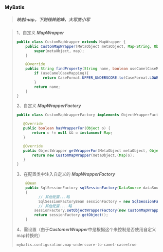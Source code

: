 ### MyBatis

> ##### 映射map，下划线转驼峰，大写变小写

>   1、自定义  ***MapWrapper***
>
> ````java
> public class CustomMapWrapper extends MapWrapper {
>     public CustomMapWrapper(MetaObject metaObject, Map<String, Object> map) {
>         super(metaObject, map);
>     }
> 
>     @Override
>     public String findProperty(String name, boolean useCamelCaseMapping) {
>         if (useCamelCaseMapping){
>             return CaseFormat.UPPER_UNDERSCORE.to(CaseFormat.LOWER_CAMEL,name);
>         }
>         return name;
>     }
> }
> ````
>
> 2、自定义  ***MapWrapperFactory***
>
>  ````java
> public class CustomMapWrapperFactory implements ObjectWrapperFactory {
> 
>     @Override
>     public boolean hasWrapperFor(Object o) {
>         return o != null && o instanceof Map;
>     }
> 
>     @Override
>     public ObjectWrapper getWrapperFor(MetaObject metaObject, Object o) {
>         return new CustomMapWrapper(metaObject,(Map)o);
>     }
> }
>  ````
>
> 3、在配置类中注入自定义的  ***MapWrapperFactory***
>
> ````java
>     @Bean
>     public SqlSessionFactory sqlSessionFactory(DataSource dataSource) throws Exception
>     { 
>       	// 其他配置...略
>      		SqlSessionFactoryBean sessionFactory = new SqlSessionFactoryBean();
>       	// 其他配置....略
>         sessionFactory.setObjectWrapperFactory(new CustomMapWrapperFactory());
>         return sessionFactory.getObject();
>     }
> ````
>
> 4、需设置（由于***CustomerWrapper***中是根据这个来控制是否使用自定义map转换的）
>
> ````xml
> mybatis.configuration.map-underscore-to-camel-case=true
> ````
>
> 